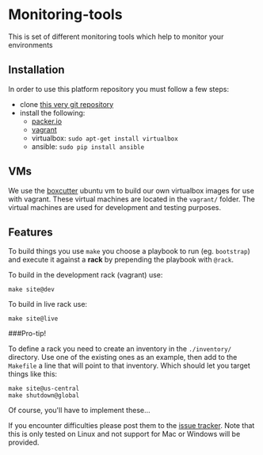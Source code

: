 Monitoring-tools
===========

This is set of different monitoring tools which help to monitor your environments

Installation
------------

In order to use this platform repository you must follow a few steps:

- clone [this very git repository](https://github.com/icekernel/monitoring-tools)
- install the following:
  - [packer.io](https://packer.io)
  - [vagrant](https://www.vagrantup.com/)
  - virtualbox: `sudo apt-get install virtualbox`
  - ansible: `sudo pip install ansible`


VMs
---

We use the [boxcutter](https://github.com/boxcutter) ubuntu vm to build our own
virtualbox images for use with vagrant. These virtual machines are located in
the `vagrant/` folder. The virtual machines are used for development and
testing purposes.

Features
--------

To build things you use `make` you choose a playbook to run (eg. `bootstrap`)
and execute it against a **rack** by prepending the playbook with `@rack`.

To build in the development rack (vagrant) use:

    make site@dev

To build in live rack use:

    make site@live

###Pro-tip!

To define a rack you need to create an inventory in the `./inventory/`
directory. Use one of the existing ones as an example, then add to the
`Makefile` a line that will point to that inventory. Which should let you
target things like this:

    make site@us-central
    make shutdown@global

Of course, you'll have to implement these...

If you encounter difficulties please post them to the [issue tracker](http://github.com/icekernel/example-ops/issues/). Note
that this is only tested on Linux and not support for Mac or Windows will be
provided.
